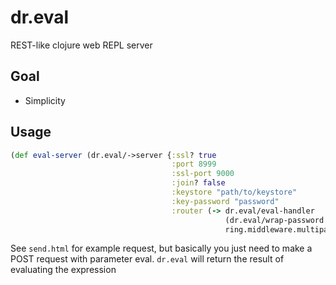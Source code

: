dr.eval
=======

REST-like clojure web REPL server

## Goal

* Simplicity

## Usage

```clojure
(def eval-server (dr.eval/->server {:ssl? true
                                    :port 8999
                                    :ssl-port 9000
                                    :join? false
                                    :keystore "path/to/keystore"
                                    :key-password "password"
                                    :router (-> dr.eval/eval-handler
                                                (dr.eval/wrap-password "password")
                                                ring.middleware.multipart-params/wrap-multipart-params}))
```

See `send.html` for example request, but basically you just need to
make a POST request with parameter eval. `dr.eval` will return the
result of evaluating the expression